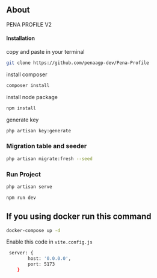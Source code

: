 
## About 
PENA PROFILE V2

#### Installation
copy and paste in your terminal

```bash
git clone https://github.com/penaagp-dev/Pena-Profile
```

install composer

```bash
composer install
```
install node package

```bash
npm install
```


generate key

```bash
php artisan key:generate
```

### Migration table and seeder

```bash
php artisan migrate:fresh --seed
```

### Run Project

```bash
php artisan serve
```

```bash
npm run dev
```


## If you using docker run this command

```bash
docker-compose up -d
```

Enable this code in `vite.config.js`

```bash
 server: {
        host: '0.0.0.0',
        port: 5173
    }
```
